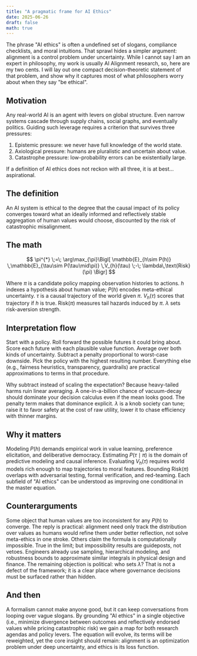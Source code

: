 ```yaml
---
title: "A pragmatic frame for AI Ethics"
date: 2025-06-26
draft: false
math: true
---
```


The phrase "AI ethics" is often a undefined set of slogans, compliance checklists, and moral intuitions. That sprawl hides a simpler argument: alignment is a control problem under uncertainty. While I cannot say I am an expert in philosophy, my work is usually AI Alignment research, so, here are my two cents. I will lay out one compact decision-theoretic statement of that problem, and show why it captures most of what philosophers worry about when they say "be ethical".

## Motivation

Any real-world AI is an agent with levers on global structure. Even narrow systems cascade through supply chains, social graphs, and eventually politics. Guiding such leverage requires a criterion that survives three pressures:

1. Epistemic pressure: we never have full knowledge of the world state.
2. Axiological pressure: humans are pluralistic and uncertain about value.
3. Catastrophe pressure: low-probability errors can be existentially large.

If a definition of AI ethics does not reckon with all three, it is at best... aspirational.

## The definition

An AI system is ethical to the degree that the causal impact of its policy converges toward what an ideally informed and reflectively stable aggregation of human values would choose, discounted by the risk of catastrophic misalignment.

## The math

$$
\pi^{*} \;=\; \arg\max_{\pi}\Bigl[
     \mathbb{E}_{h\sim P(h)}
     \,\mathbb{E}_{\tau\sim P(\tau\mid\pi)}
     \,V_{h}(\tau)
     \;-\;
     \lambda\,\text{Risk}(\pi)
\Bigr]
$$

Where
$\pi$ is a candidate policy mapping observation histories to actions.
$h$ indexes a hypothesis about human value; $P(h)$ encodes meta-ethical uncertainty.
$\tau$ is a causal trajectory of the world given $\pi$.
$V_{h}(\tau)$ scores that trajectory if $h$ is true.
$\text{Risk}(\pi)$ measures tail hazards induced by $\pi$.
$\lambda$ sets risk-aversion strength.

## Interpretation flow

Start with a policy. Roll forward the possible futures it could bring about. Score each future with each plausible value function. Average over both kinds of uncertainty. Subtract a penalty proportional to worst-case downside. Pick the policy with the highest resulting number. Everything else (e.g., fairness heuristics, transparency, guardrails) are practical approximations to terms in that procedure.

Why subtract instead of scaling the expectation? Because heavy-tailed harms ruin linear averaging. A one-in-a-billion chance of vacuum-decay should dominate your decision calculus even if the mean looks good. The penalty term makes that dominance explicit. $\lambda$ is a knob society can tune; raise it to favor safety at the cost of raw utility, lower it to chase efficiency with thinner margins.

## Why it matters

Modeling $P(h)$ demands empirical work in value learning, preference elicitation, and deliberative democracy. Estimating $P(\tau \mid \pi)$ is the domain of predictive modeling and causal inference. Evaluating $V_{h}(\tau)$ requires world models rich enough to map trajectories to moral features. Bounding $\text{Risk}(\pi)$ overlaps with adversarial testing, formal verification, and red-teaming. Each subfield of "AI ethics" can be understood as improving one conditional in the master equation.

## Counterarguments

Some object that human values are too inconsistent for any $P(h)$ to converge. The reply is practical: alignment need only track the distribution over values as humans would refine them under better reflection, not solve meta-ethics in one stroke. Others claim the formula is computationally impossible. True in the limit; but impossibility results are guideposts, not vetoes. Engineers already use sampling, hierarchical modeling, and robustness bounds to approximate similar integrals in physical design and finance. The remaining objection is political: who sets $\lambda$? That is not a defect of the framework; it is a clear place where governance decisions must be surfaced rather than hidden.

## And then

A formalism cannot make anyone good, but it can keep conversations from looping over vague slogans. By grounding "AI ethics" in a single objective (i.e., minimize divergence between outcomes and reflectively endorsed values while pricing catastrophic risk) we gain a map for both research agendas and policy levers. The equation will evolve, its terms will be reweighted, yet the core insight should remain: alignment is an optimization problem under deep uncertainty, and ethics is its loss function.
